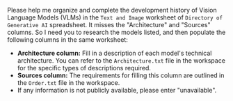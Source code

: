 Please help me organize and complete the development history of Vision Language Models (VLMs) in the `Text and Image` worksheet of `Directory of Generative AI` spreadsheet. It misses the "Architecture" and "Sources" columns.
So I need you to research the models listed, and then populate the following columns in the same worksheet:
- **Architecture column:** Fill in a description of each model's technical architecture. You can refer to the `Architecture.txt` file in the workspace for the specific types of descriptions required.
- **Sources column:** The requirements for filling this column are outlined in the `Order.txt` file in the workspace.
- If any information is not publicly available, please enter "unavailable".